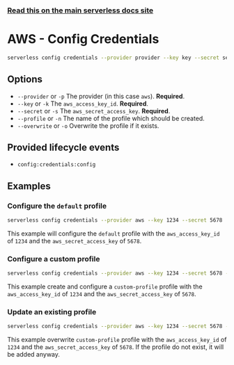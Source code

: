 <!--
title: Serverless Framework Commands - AWS Lambda - Config Credentials
menuText: config credentials
menuOrder: 1
description: Configure Serverless credentials
layout: Doc
-->

<!-- DOCS-SITE-LINK:START automatically generated  -->
### [Read this on the main serverless docs site](https://www.serverless.com/framework/docs/providers/aws/cli-reference/config-credentials)
<!-- DOCS-SITE-LINK:END -->

# AWS - Config Credentials

```bash
serverless config credentials --provider provider --key key --secret secret
```

## Options

- `--provider` or `-p` The provider (in this case `aws`). **Required**.
- `--key` or `-k` The `aws_access_key_id`. **Required**.
- `--secret` or `-s` The `aws_secret_access_key`. **Required**.
- `--profile` or `-n` The name of the profile which should be created.
- `--overwrite` or `-o` Overwrite the profile if it exists.

## Provided lifecycle events

- `config:credentials:config`

## Examples

### Configure the `default` profile

```bash
serverless config credentials --provider aws --key 1234 --secret 5678
```

This example will configure the `default` profile with the `aws_access_key_id` of `1234` and the `aws_secret_access_key` of `5678`.

### Configure a custom profile

```bash
serverless config credentials --provider aws --key 1234 --secret 5678 --profile custom-profile
```

This example create and configure a `custom-profile` profile with the `aws_access_key_id` of `1234` and the `aws_secret_access_key` of `5678`.

### Update an existing profile

```bash
serverless config credentials --provider aws --key 1234 --secret 5678 --profile custom-profile --overwrite
```

This example overwrite `custom-profile` profile with the `aws_access_key_id` of `1234` and the `aws_secret_access_key` of `5678`.
If the profile do not exist, it will be added anyway.
